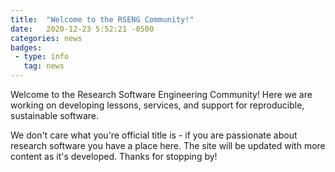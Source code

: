 ```yaml
---
title:  "Welcome to the RSENG Community!"
date:   2020-12-23 5:52:21 -0500
categories: news
badges:
 - type: info
   tag: news
---
```


Welcome to the Research Software Engineering Community! Here we are working
on developing lessons, services, and support for reproducible, sustainable
software. 

<!--more-->

We don't care what you're official title is - if you are passionate about
research software you have a place here.
The site will be updated with more content as it's developed. Thanks
for stopping by!
